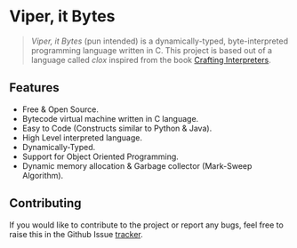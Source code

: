# Viper, it Bytes  <!-- {docsify-ignore-all} -->

> *Viper, it Bytes* (pun intended) is a dynamically-typed, byte-interpreted programming language written in C. This project is based out of a language called *clox* inspired from the book [Crafting Interpreters](https://craftinginterpreters.com).

## Features 

- Free & Open Source.
- Bytecode virtual machine written in C language.
- Easy to Code (Constructs similar to Python & Java).
- High Level interpreted language.
- Dynamically-Typed.
- Support for Object Oriented Programming.
- Dynamic memory allocation & Garbage collector (Mark-Sweep Algorithm).

## Contributing

If you would like to contribute to the project or report any bugs, feel free to raise this in the Github Issue [tracker](https://github.com/rahuldshetty/viper/issues).  